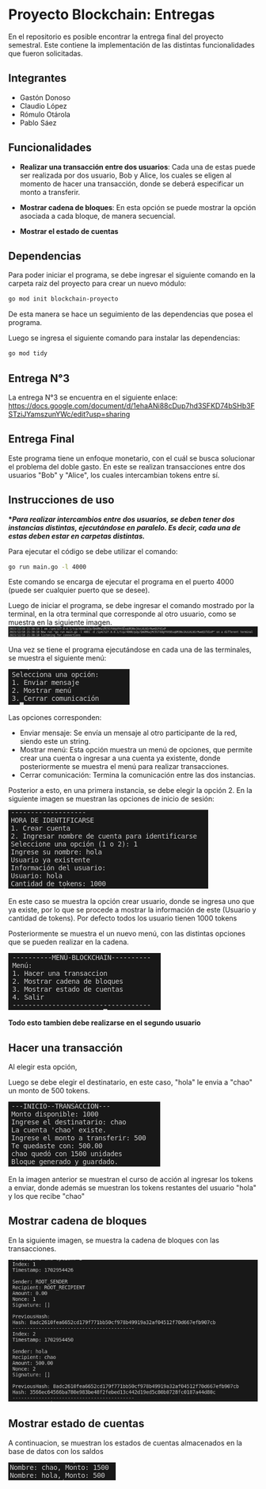 
# Proyecto Blockchain: Entregas 

En el repositorio es posible encontrar la entrega final del proyecto semestral. Este contiene la implementación de las distintas funcionalidades que fueron solicitadas.


## Integrantes

- Gastón Donoso
- Claudio López
- Rómulo Otárola
- Pablo Sáez
## Funcionalidades

- **Realizar una transacción entre dos usuarios**: Cada una de estas puede ser realizada por dos usuario, Bob y Alice, los cuales se eligen al momento de hacer una transacción, donde se deberá especificar un monto a transferir.
- **Mostrar cadena de bloques**: En esta opción se puede mostrar la opción asociada a cada bloque, de manera secuencial.

- **Mostrar el estado de cuentas**



## Dependencias
Para poder iniciar el programa, se debe ingresar el siguiente comando en la carpeta raiz del proyecto para crear un nuevo módulo:
```bash
go mod init blockchain-proyecto
```
De esta manera se hace un seguimiento de las dependencias que posea el programa.

Luego se ingresa el siguiente comando para instalar las dependencias:

```bash
go mod tidy
```

## Entrega N°3

La entrega N°3 se encuentra en el siguiente enlace:
https://docs.google.com/document/d/1ehaANi88cDup7hd3SFKD74bSHb3FSTziJYamszunYWc/edit?usp=sharing

## Entrega Final

Este programa tiene un enfoque monetario, con el cuál se busca solucionar el problema del doble gasto.
En este se realizan transacciones entre dos usuarios "Bob" y "Alice", los cuales intercambian tokens entre sí.

## Instrucciones de uso

__*_Para realizar intercambios entre dos usuarios, se deben tener dos instancias distintas, ejecutándose en paralelo. Es decir, cada una de estas deben estar en carpetas distintas.___

Para ejecutar el código se debe utilizar el comando:

```bash
go run main.go -l 4000
```
Este comando se encarga de ejecutar el programa en el puerto 4000 (puede ser cualquier puerto que se desee).

Luego de iniciar el programa, se debe ingresar el comando mostrado por la terminal, en la otra terminal que corresponde al otro usuario, como se muestra en la siguiente imagen.
![Alt text](imgs/port.png)

Una vez se tiene el programa ejecutándose en cada una de las terminales, se muestra el siguiente menú: 

![Alt text](imgs/menu1.png)

Las opciones corresponden:


- Enviar mensaje: Se envía un mensaje al otro participante de la red, siendo este un string.
- Mostrar menú: Esta opción muestra un menú de opciones, que permite crear una cuenta o ingresar a una cuenta ya existente, donde posteriormente se muestra el menú para realizar transacciones.
- Cerrar comunicación: Termina la comunicación entre las dos instancias.

Posterior a esto, en una primera instancia, se debe elegir la opción 2. En la siguiente imagen se muestran las opciones de inicio de sesión:
 
![Alt text](imgs/logeo.png)

En este caso se muestra la opción crear usuario, donde se ingresa uno que ya existe, por lo que se procede a mostrar la información de este (Usuario y cantidad de tokens).
Por defecto todos los usuario tienen 1000 tokens

Posteriormente se muestra el un nuevo menú, con las distintas opciones que se pueden realizar en la cadena.

![Alt text](imgs/menu_bc.png)

__Todo esto tambien debe realizarse en el segundo usuario__ 

## Hacer una transacción

Al elegir esta opción, 

Luego se debe elegir el destinatario, en este caso, "hola" le envia a "chao" un monto de 500 tokens.


![Alt text](imgs/transac.png)

En la imagen anterior se muestran el curso de acción al ingresar los tokens a enviar, donde además se muestran los tokens restantes del usuario "hola" y los que recibe "chao"

## Mostrar cadena de bloques

En la siguiente imagen, se muestra la cadena de bloques con las transacciones.

![Alt text](imgs/cadena_bloques.png)

## Mostrar estado de cuentas

A continuacion, se muestran los estados de cuentas almacenados en la base de datos con los saldos

![Alt text](imgs/cuentas.png)
